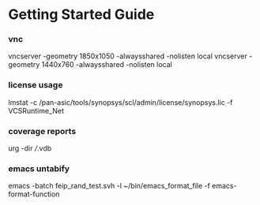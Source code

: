 # Getting Started Guide

### vnc
vncserver -geometry 1850x1050 -alwaysshared -nolisten local
vncserver -geometry 1440x760 -alwaysshared -nolisten local

### license usage
lmstat -c /pan-asic/tools/synopsys/scl/admin/license/synopsys.lic -f VCSRuntime_Net

### coverage reports
urg -dir */*.vdb

### emacs untabify
emacs -batch feip_rand_test.svh -l ~/bin/emacs_format_file -f emacs-format-function
